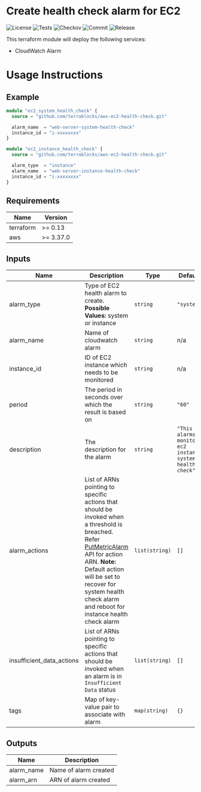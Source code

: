 # Create health check alarm for EC2

![License](https://img.shields.io/github/license/terrablocks/aws-ec2-health-check?style=for-the-badge) ![Tests](https://img.shields.io/github/workflow/status/terrablocks/aws-ec2-health-check/tests/master?label=Test&style=for-the-badge) ![Checkov](https://img.shields.io/github/workflow/status/terrablocks/aws-ec2-health-check/checkov/master?label=Checkov&style=for-the-badge) ![Commit](https://img.shields.io/github/last-commit/terrablocks/aws-ec2-health-check?style=for-the-badge) ![Release](https://img.shields.io/github/v/release/terrablocks/aws-ec2-health-check?style=for-the-badge)

This terraform module will deploy the following services:
- CloudWatch Alarm

# Usage Instructions
## Example
```terraform
module "ec2_system_health_check" {
  source = "github.com/terrablocks/aws-ec2-health-check.git"

  alarm_name  = "web-server-system-health-check"
  instance_id = "i-xxxxxxxx"
}

module "ec2_instance_health_check" {
  source = "github.com/terrablocks/aws-ec2-health-check.git"

  alarm_type  = "instance"
  alarm_name  = "web-server-instance-health-check"
  instance_id = "i-xxxxxxxx"
}
```

## Requirements

| Name | Version |
|------|---------|
| terraform | >= 0.13 |
| aws | >= 3.37.0 |

## Inputs

| Name | Description | Type | Default | Required |
|------|-------------|------|---------|:--------:|
| alarm_type | Type of EC2 health alarm to create. **Possible Values:** system or instance | `string` | `"system"` | no |
| alarm_name | Name of cloudwatch alarm | `string` | n/a | yes |
| instance_id | ID of EC2 instance which needs to be monitored | `string` | n/a | yes |
| period | The period in seconds over which the result is based on | `string` | `"60"` | no |
| description | The description for the alarm | `string` | `"This alarms monitors ec2 instance system health check"` | no |
| alarm_actions | List of ARNs pointing to specific actions that should be invoked when a threshold is breached. Refer [PutMetricAlarm](https://docs.aws.amazon.com/AmazonCloudWatch/latest/APIReference/API_PutMetricAlarm.html) API for action ARN. **Note:** Default action will be set to recover for system health check alarm and reboot for instance health check alarm | `list(string)` | `[]` | no |
| insufficient_data_actions | List of ARNs pointing to specific actions that should be invoked when an alarm is in `Insufficient Data` status | `list(string)` | `[]` | no |
| tags | Map of key-value pair to associate with alarm | `map(string)` | `{}` | no |

## Outputs

| Name | Description |
|------|-------------|
| alarm_name | Name of alarm created |
| alarm_arn | ARN of alarm created |
